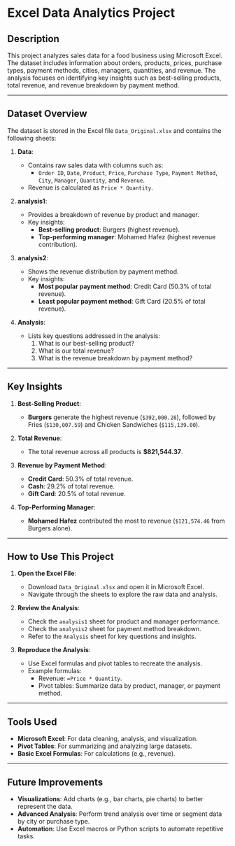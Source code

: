 
# Excel Data Analytics Project

## Description
This project analyzes sales data for a food business using Microsoft Excel. The dataset includes information about orders, products, prices, purchase types, payment methods, cities, managers, quantities, and revenue. The analysis focuses on identifying key insights such as best-selling products, total revenue, and revenue breakdown by payment method.

---

## Dataset Overview
The dataset is stored in the Excel file `Data_Original.xlsx` and contains the following sheets:

1. **Data**:
   - Contains raw sales data with columns such as:
     - `Order ID`, `Date`, `Product`, `Price`, `Purchase Type`, `Payment Method`, `City`, `Manager`, `Quantity`, and `Revenue`.
   - Revenue is calculated as `Price * Quantity`.

2. **analysis1**:
   - Provides a breakdown of revenue by product and manager.
   - Key insights:
     - **Best-selling product**: Burgers (highest revenue).
     - **Top-performing manager**: Mohamed Hafez (highest revenue contribution).

3. **analysis2**:
   - Shows the revenue distribution by payment method.
   - Key insights:
     - **Most popular payment method**: Credit Card (50.3% of total revenue).
     - **Least popular payment method**: Gift Card (20.5% of total revenue).

4. **Analysis**:
   - Lists key questions addressed in the analysis:
     1. What is our best-selling product?
     2. What is our total revenue?
     3. What is the revenue breakdown by payment method?

---

## Key Insights
1. **Best-Selling Product**:
   - **Burgers** generate the highest revenue (`$392,000.28`), followed by Fries (`$130,007.59`) and Chicken Sandwiches (`$115,139.00`).

2. **Total Revenue**:
   - The total revenue across all products is **$821,544.37**.

3. **Revenue by Payment Method**:
   - **Credit Card**: 50.3% of total revenue.
   - **Cash**: 29.2% of total revenue.
   - **Gift Card**: 20.5% of total revenue.

4. **Top-Performing Manager**:
   - **Mohamed Hafez** contributed the most to revenue (`$121,574.46` from Burgers alone).

---

## How to Use This Project
1. **Open the Excel File**:
   - Download `Data_Original.xlsx` and open it in Microsoft Excel.
   - Navigate through the sheets to explore the raw data and analysis.

2. **Review the Analysis**:
   - Check the `analysis1` sheet for product and manager performance.
   - Check the `analysis2` sheet for payment method breakdown.
   - Refer to the `Analysis` sheet for key questions and insights.

3. **Reproduce the Analysis**:
   - Use Excel formulas and pivot tables to recreate the analysis.
   - Example formulas:
     - Revenue: `=Price * Quantity`.
     - Pivot tables: Summarize data by product, manager, or payment method.

---

## Tools Used
- **Microsoft Excel**: For data cleaning, analysis, and visualization.
- **Pivot Tables**: For summarizing and analyzing large datasets.
- **Basic Excel Formulas**: For calculations (e.g., revenue).

---

## Future Improvements
- **Visualizations**: Add charts (e.g., bar charts, pie charts) to better represent the data.
- **Advanced Analysis**: Perform trend analysis over time or segment data by city or purchase type.
- **Automation**: Use Excel macros or Python scripts to automate repetitive tasks.

